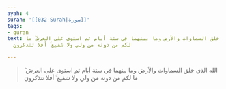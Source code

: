 ```yaml
---
ayah: 4
surah: '[[032-Surah|سورة]]'
tags:
- quran
text: الله الذي خلق السماوات والأرض وما بينهما في ستة أيام ثم استوى على العرش ۖ ما
  لكم من دونه من ولي ولا شفيع ۚ أفلا تتذكرون

---
```

> الله الذي خلق السماوات والأرض وما بينهما في ستة أيام ثم استوى على العرش ۖ ما لكم من دونه من ولي ولا شفيع ۚ أفلا تتذكرون
